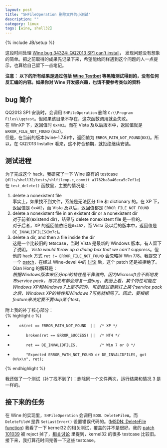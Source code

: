 ```yaml
---
layout: post
title: "SHFileOperation 删除文件的小测试"
description: ""
category: linux 
tags: [wine, shell32]
---
```

{% include JB/setup %}

这段时间处理 [Wine bug 34324: QQ2013 SP1 can't install][34324]， 发现问题没有想象的简单。把之前取得的成果先记录下来，希望能给同样遇到这个问题的人一点提示，也算给自己留下一点笔记。

**注意： 以下的所有结果是通过包括 [Wine Testbot][bot] 等黑箱测试得到的，没有任何反汇编的内容。如果你对 Wine 开发感兴趣，也请不要参考类似的资料**

bug 简介
---
QQ2013 SP1 安装时，会调用 `SHFileOperation` 删除 `C:\\Program Files\\qqtest`。但如果该目录不存在，这次函数调用就会失败。  
在 WinXP 下，返回值时 `0x402`。而在 Vista 及以后版本中，返回值就是 `ERROR_FILE_NOT_FOUND` (`0x2`)。  
但是，在当前的版本(wine-1.7.8)中，返回值为 `ERROR_PATH_NOT_FOUND`(`0X3`)。所以，在 QQ2013 Installer 看来，这不符合预期，就拒绝继续安装。

测试进程
---
为了完成这个 hack，我研究了一下 Wine 原有的 testcase (`dlls/shell32/tests/shlfileop.c`, `commit a1762ba8a46eca5c7ef1e`)  
在 `test_delete()` 函数里，主要的情况是：  
1. delete a nonexistent file  
事实上，如果找不到文件，系统是无法区分 file 和 dictionary 的。在 XP 下，返回值是 `0x402`，而 Vista 及以后，返回值都是 `ERROR_FILE_NOT_FOUND`  
2. delete a nonexistent file in an existent dir or a nonexistent dir  
对于前者(existend dir)，结果与 delete nonexistent file 是一样的。  
对于后者，XP 的返回值依旧是`0x402`，而 Vista 及以后的版本中，返回值是 `DE_INVALIDFILES`(`0x7c`)。  
3. delete a dir, and then a file inside the dir  
这是一个比较旧的 tetscase，当时 Vista 是最新的 Windows 版本。有人留下了说明， *Vista would throw up a dialog box that we can't suppress*。但他的 hack 方式 `ret != ERROR_FILE_NOT_FOUND` 会忽略掉 Win 7/8。我提交了一个 [patch](http://source.winehq.org/patches/data/100895)，在经过 Wine-devel 中的 [讨论](http://www.winehq.org/pipermail/wine-devel/2013-December/102211.html) 后，这个 patch 还是被拒绝了。Qian Hong 的解释是：  
*根据Windows版本来区分api的特性是不靠谱的，因为Microsoft会不断地发布service pack，每次发布都会修复一些bug，表面上看，某个特性可能在Windows XP和Windows 7上是不同的，可是经过更新打上某个service pack之后，Windows XP的特性和Windows 7可能就相同了。因此，要根据feature来决定要不要skip某个test。*

附上我的补丁核心部分：  
{% highlight c %}
+        ok(ret == ERROR_PATH_NOT_FOUND  ||  /* XP */
+           broken(ret == ERROR_SUCCESS) ||  /* NT4 */
+           ret == DE_INVALIDFILES,          /* Win 7 or 8 */
+           "Expected ERROR_PATH_NOT_FOUND or DE_INVALIDFILES, got 0x%x\n", ret);
{% endhighlight %}

我还做了一个测试（补丁找不到了）：删除同一个文件两次，运行结果和情况 3 是一样的。

接下来的任务
--
在 Wine 的实现里，`SHFileOperation` 会调用 `BOOL DeleteFileW`。而 `DeleteFileW` 是靠 `SetLastError()` 设置错误代码的。([MSDN: DeleteFile function][MSDN]) 我看了一下 kernel32 的相关测试，覆盖的并不是很好。我的 [patch 101039][101039] 被 reject 掉了，[相关讨论](http://www.winehq.org/pipermail/wine-devel/2013-December/102265.html) 里提到，kernel32 的很多 testcase 比较旧。接下来，我打算花时间完善一下这些 testcase。



[MSDN]: http://msdn.microsoft.com/en-us/library/windows/desktop/aa363915%28v=vs.85%29.aspx
[101039]: http://source.winehq.org/patches/data/101039
[34324]: http://bugs.winehq.org/show_bug.cgi?id=34324
[bot]: http://wiki.winehq.org/WineTestBot


